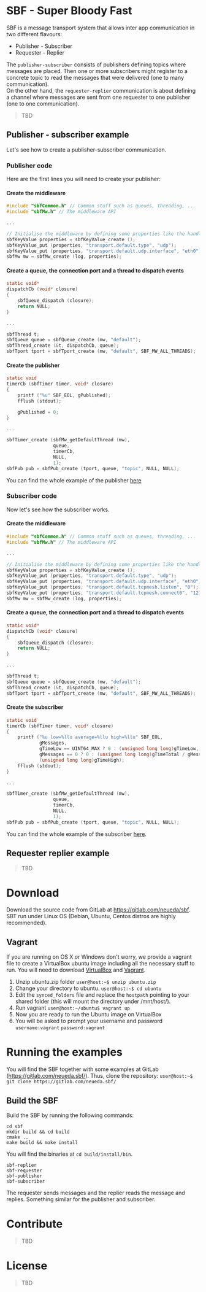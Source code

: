 # SBF - Super Bloody Fast
SBF is a message transport system that allows inter app communication in two different flavours:  
* Publisher - Subscriber
* Requester - Replier

The `publisher-subscriber` consists of publishers defining topics where messages are placed. Then one or more subscribers might register to a concrete topic to read the messages that were delivered (one to many communication).  
On the other hand, the `requester-replier` communication is about defining a channel where messages are sent from one requester to one publisher (one to one communication).

> TBD

## Publisher - subscriber example
Let's see how to create a publisher-subscriber communication.

### Publisher code
Here are the first lines you will need to create your publisher:
#### Create the middleware  
```c
#include "sbfCommon.h" // Common stuff such as queues, threading, ...
#include "sbfMw.h" // The middleware API

...

// Initialise the middleware by defining some properties like the handler (e.g. tcp, udp) and the  connection interface (e.g. eth0).
sbfKeyValue properties = sbfKeyValue_create ();
sbfKeyValue_put (properties, "transport.default.type", "udp");
sbfKeyValue_put (properties, "transport.default.udp.interface", "eth0");
sbfMw mw = sbfMw_create (log, properties);
```  
#### Create a queue, the connection port and a thread to dispatch events
```c
static void*
dispatchCb (void* closure)
{
    sbfQueue_dispatch (closure);
    return NULL;
}

...

sbfThread t;
sbfQueue queue = sbfQueue_create (mw, "default");
sbfThread_create (&t, dispatchCb, queue);
sbfTport tport = sbfTport_create (mw, "default", SBF_MW_ALL_THREADS);
```
#### Create the publisher
```c
static void
timerCb (sbfTimer timer, void* closure)
{
    printf ("%u" SBF_EOL, gPublished);
    fflush (stdout);

    gPublished = 0;
}

...

sbfTimer_create (sbfMw_getDefaultThread (mw),
                 queue,
                 timerCb,
                 NULL,
                 1);
sbfPub pub = sbfPub_create (tport, queue, "topic", NULL, NULL);
```

You can find the whole example of the publisher  [here](https://gitlab.com/neueda/sbf/tree/master/tools/publisher)
### Subscriber code
Now let's see how the subscriber works.

#### Create the middleware  
```c
#include "sbfCommon.h" // Common stuff such as queues, threading, ...
#include "sbfMw.h" // The middleware API

...

// Initialise the middleware by defining some properties like the handler (e.g. tcp, udp) and the  connection interface (e.g. eth0).
sbfKeyValue properties = sbfKeyValue_create ();
sbfKeyValue_put (properties, "transport.default.type", "udp");
sbfKeyValue_put (properties, "transport.default.udp.interface", "eth0");
sbfKeyValue_put (properties, "transport.default.tcpmesh.listen", "0");
sbfKeyValue_put (properties, "transport.default.tcpmesh.connect0", "127.0.0.1");
sbfMw mw = sbfMw_create (log, properties);
```  
#### Create a queue, the connection port and a thread to dispatch events
```c
static void*
dispatchCb (void* closure)
{
    sbfQueue_dispatch (closure);
    return NULL;
}

...

sbfThread t;
sbfQueue queue = sbfQueue_create (mw, "default");
sbfThread_create (&t, dispatchCb, queue);
sbfTport tport = sbfTport_create (mw, "default", SBF_MW_ALL_THREADS);
```
#### Create the subscriber
```c
static void
timerCb (sbfTimer timer, void* closure)
{
    printf ("%u low=%llu average=%llu high=%llu" SBF_EOL,
            gMessages,
            gTimeLow == UINT64_MAX ? 0 : (unsigned long long)gTimeLow,
            gMessages == 0 ? 0 : (unsigned long long)gTimeTotal / gMessages,
            (unsigned long long)gTimeHigh);
    fflush (stdout);
}

...

sbfTimer_create (sbfMw_getDefaultThread (mw),
                 queue,
                 timerCb,
                 NULL,
                 1);
sbfPub pub = sbfPub_create (tport, queue, "topic", NULL, NULL);
```

You can find the whole example of the subscriber   [here](https://gitlab.com/neueda/sbf/tree/master/tools/subscriber).

## Requester replier example
> TBD

# Download
Download the source code from GitLab at https://gitlab.com/neueda/sbf.
SBT run under Linux OS (Debian, Ubuntu, Centos distros are highly recommended).

## Vagrant
If you are running on OS X or Windows don't worry, we provide a vagrant file to create a VirtualBox ubuntu image including all the necessary stuff to run.
You will need to download [VirtualBox](https://www.virtualbox.org/) and [Vagrant](https://www.vagrantup.com/).
1. Unzip ubuntu.zip folder
`user@host:~$ unzip ubuntu.zip`
2. Change your directory to ubuntu.
`user@host:~$ cd ubuntu`
3. Edit the `synced_folders` file and replace the `hostpath` pointing to your shared folder (this will mount the directory under /mnt/host/).
4. Run vagrant
`user@host:~/ubuntu$ vagrant up`
5. Now you are ready to run the Ubuntu image on VirtualBox
6. You will be asked to prompt your username and password
`username:vagrant`
`password:vagrant`

# Running the examples
You will find the SBF together with some examples at GitLab (https://gitlab.com/neueda.sbf/). Thus, clone the repository:
`user@host:~$ git clone https://gitlab.com/neueda.sbf/`

## Build the SBF
Build the SBF by running the following commands:
```
cd sbf
mkdir build && cd build
cmake ..
make build && make install
```
You will find the binaries at `cd build/install/bin`.
```
sbf-replier
sbf-requester
sbf-publisher
sbf-subscriber
```
The requester sends messages and the replier reads the message and replies.
Something similar for the publisher and subscriber.

# Contribute
> TBD

# License
> TBD
